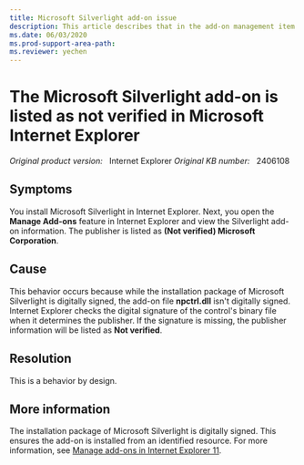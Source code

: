 ```yaml
---
title: Microsoft Silverlight add-on issue
description: This article describes that in the add-on management item function of IE, the Microsoft Silverlight add-on is listed as not verified, which is by design.
ms.date: 06/03/2020
ms.prod-support-area-path: 
ms.reviewer: yechen
---
```

# The Microsoft Silverlight add-on is listed as not verified in Microsoft Internet Explorer

_Original product version:_ &nbsp; Internet Explorer 
_Original KB number:_ &nbsp; 2406108

## Symptoms

You install Microsoft Silverlight in Internet Explorer. Next, you open the **Manage Add-ons** feature in Internet Explorer and view the Silverlight add-on information. The publisher is listed as **(Not verified) Microsoft Corporation**.

## Cause

This behavior occurs because while the installation package of Microsoft Silverlight is digitally signed, the add-on file **npctrl.dll** isn't digitally signed. Internet Explorer checks the digital signature of the control's binary file when it determines the publisher. If the signature is missing, the publisher information will be listed as **Not verified**.

## Resolution

This is a behavior by design.

## More information

The installation package of Microsoft Silverlight is digitally signed. This ensures the add-on is installed from an identified resource. For more information, see [Manage add-ons in Internet Explorer 11](https://support.microsoft.com/help/17447/windows-internet-explorer-11-manage-add-ons).
